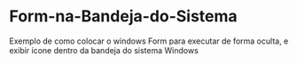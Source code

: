 # Form-na-Bandeja-do-Sistema
Exemplo de como colocar o windows Form para executar de forma oculta, e exibir ícone dentro da bandeja do sistema Windows
